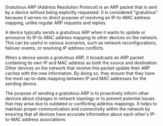 Gratuitous ARP (Address Resolution Protocol) is an ARP packet that is sent by a device without being explicitly requested. It is considered "gratuitous" because it serves no direct purpose of resolving an IP-to-MAC address mapping, unlike regular ARP requests and replies.

A device typically sends a gratuitous ARP when it wants to update or announce its IP-to-MAC address mapping to other devices on the network. This can be useful in various scenarios, such as network reconfigurations, failover events, or resolving IP address conflicts.

When a device sends a gratuitous ARP, it broadcasts an ARP packet containing its own IP and MAC address as both the source and destination. Other devices on the network that receive this packet update their ARP caches with the new information. By doing so, they ensure that they have the most up-to-date mapping between IP and MAC addresses for the sending device.

The purpose of sending a gratuitous ARP is to proactively inform other devices about changes in network topology or to prevent potential issues that may arise due to outdated or conflicting address mappings. It helps to maintain proper communication and connectivity within the network by ensuring that all devices have accurate information about each other's IP-to-MAC address associations.